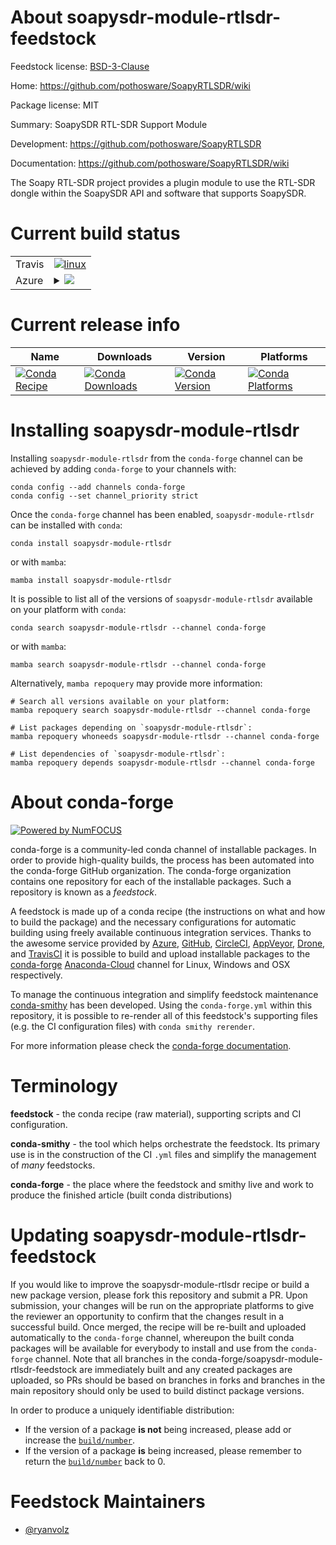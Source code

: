 About soapysdr-module-rtlsdr-feedstock
======================================

Feedstock license: [BSD-3-Clause](https://github.com/conda-forge/soapysdr-module-rtlsdr-feedstock/blob/main/LICENSE.txt)

Home: https://github.com/pothosware/SoapyRTLSDR/wiki

Package license: MIT

Summary: SoapySDR RTL-SDR Support Module

Development: https://github.com/pothosware/SoapyRTLSDR

Documentation: https://github.com/pothosware/SoapyRTLSDR/wiki

The Soapy RTL-SDR project provides a plugin module to use the RTL-SDR dongle within
the SoapySDR API and software that supports SoapySDR.


Current build status
====================


<table><tr>
    <td>Travis</td>
    <td>
      <a href="https://app.travis-ci.com/conda-forge/soapysdr-module-rtlsdr-feedstock">
        <img alt="linux" src="https://img.shields.io/travis/com/conda-forge/soapysdr-module-rtlsdr-feedstock/main.svg?label=Linux">
      </a>
    </td>
  </tr>
    
  <tr>
    <td>Azure</td>
    <td>
      <details>
        <summary>
          <a href="https://dev.azure.com/conda-forge/feedstock-builds/_build/latest?definitionId=10027&branchName=main">
            <img src="https://dev.azure.com/conda-forge/feedstock-builds/_apis/build/status/soapysdr-module-rtlsdr-feedstock?branchName=main">
          </a>
        </summary>
        <table>
          <thead><tr><th>Variant</th><th>Status</th></tr></thead>
          <tbody><tr>
              <td>linux_64</td>
              <td>
                <a href="https://dev.azure.com/conda-forge/feedstock-builds/_build/latest?definitionId=10027&branchName=main">
                  <img src="https://dev.azure.com/conda-forge/feedstock-builds/_apis/build/status/soapysdr-module-rtlsdr-feedstock?branchName=main&jobName=linux&configuration=linux%20linux_64_" alt="variant">
                </a>
              </td>
            </tr><tr>
              <td>linux_aarch64</td>
              <td>
                <a href="https://dev.azure.com/conda-forge/feedstock-builds/_build/latest?definitionId=10027&branchName=main">
                  <img src="https://dev.azure.com/conda-forge/feedstock-builds/_apis/build/status/soapysdr-module-rtlsdr-feedstock?branchName=main&jobName=linux&configuration=linux%20linux_aarch64_" alt="variant">
                </a>
              </td>
            </tr><tr>
              <td>linux_ppc64le</td>
              <td>
                <a href="https://dev.azure.com/conda-forge/feedstock-builds/_build/latest?definitionId=10027&branchName=main">
                  <img src="https://dev.azure.com/conda-forge/feedstock-builds/_apis/build/status/soapysdr-module-rtlsdr-feedstock?branchName=main&jobName=linux&configuration=linux%20linux_ppc64le_" alt="variant">
                </a>
              </td>
            </tr><tr>
              <td>osx_64</td>
              <td>
                <a href="https://dev.azure.com/conda-forge/feedstock-builds/_build/latest?definitionId=10027&branchName=main">
                  <img src="https://dev.azure.com/conda-forge/feedstock-builds/_apis/build/status/soapysdr-module-rtlsdr-feedstock?branchName=main&jobName=osx&configuration=osx%20osx_64_" alt="variant">
                </a>
              </td>
            </tr><tr>
              <td>osx_arm64</td>
              <td>
                <a href="https://dev.azure.com/conda-forge/feedstock-builds/_build/latest?definitionId=10027&branchName=main">
                  <img src="https://dev.azure.com/conda-forge/feedstock-builds/_apis/build/status/soapysdr-module-rtlsdr-feedstock?branchName=main&jobName=osx&configuration=osx%20osx_arm64_" alt="variant">
                </a>
              </td>
            </tr><tr>
              <td>win_64</td>
              <td>
                <a href="https://dev.azure.com/conda-forge/feedstock-builds/_build/latest?definitionId=10027&branchName=main">
                  <img src="https://dev.azure.com/conda-forge/feedstock-builds/_apis/build/status/soapysdr-module-rtlsdr-feedstock?branchName=main&jobName=win&configuration=win%20win_64_" alt="variant">
                </a>
              </td>
            </tr>
          </tbody>
        </table>
      </details>
    </td>
  </tr>
</table>

Current release info
====================

| Name | Downloads | Version | Platforms |
| --- | --- | --- | --- |
| [![Conda Recipe](https://img.shields.io/badge/recipe-soapysdr--module--rtlsdr-green.svg)](https://anaconda.org/conda-forge/soapysdr-module-rtlsdr) | [![Conda Downloads](https://img.shields.io/conda/dn/conda-forge/soapysdr-module-rtlsdr.svg)](https://anaconda.org/conda-forge/soapysdr-module-rtlsdr) | [![Conda Version](https://img.shields.io/conda/vn/conda-forge/soapysdr-module-rtlsdr.svg)](https://anaconda.org/conda-forge/soapysdr-module-rtlsdr) | [![Conda Platforms](https://img.shields.io/conda/pn/conda-forge/soapysdr-module-rtlsdr.svg)](https://anaconda.org/conda-forge/soapysdr-module-rtlsdr) |

Installing soapysdr-module-rtlsdr
=================================

Installing `soapysdr-module-rtlsdr` from the `conda-forge` channel can be achieved by adding `conda-forge` to your channels with:

```
conda config --add channels conda-forge
conda config --set channel_priority strict
```

Once the `conda-forge` channel has been enabled, `soapysdr-module-rtlsdr` can be installed with `conda`:

```
conda install soapysdr-module-rtlsdr
```

or with `mamba`:

```
mamba install soapysdr-module-rtlsdr
```

It is possible to list all of the versions of `soapysdr-module-rtlsdr` available on your platform with `conda`:

```
conda search soapysdr-module-rtlsdr --channel conda-forge
```

or with `mamba`:

```
mamba search soapysdr-module-rtlsdr --channel conda-forge
```

Alternatively, `mamba repoquery` may provide more information:

```
# Search all versions available on your platform:
mamba repoquery search soapysdr-module-rtlsdr --channel conda-forge

# List packages depending on `soapysdr-module-rtlsdr`:
mamba repoquery whoneeds soapysdr-module-rtlsdr --channel conda-forge

# List dependencies of `soapysdr-module-rtlsdr`:
mamba repoquery depends soapysdr-module-rtlsdr --channel conda-forge
```


About conda-forge
=================

[![Powered by
NumFOCUS](https://img.shields.io/badge/powered%20by-NumFOCUS-orange.svg?style=flat&colorA=E1523D&colorB=007D8A)](https://numfocus.org)

conda-forge is a community-led conda channel of installable packages.
In order to provide high-quality builds, the process has been automated into the
conda-forge GitHub organization. The conda-forge organization contains one repository
for each of the installable packages. Such a repository is known as a *feedstock*.

A feedstock is made up of a conda recipe (the instructions on what and how to build
the package) and the necessary configurations for automatic building using freely
available continuous integration services. Thanks to the awesome service provided by
[Azure](https://azure.microsoft.com/en-us/services/devops/), [GitHub](https://github.com/),
[CircleCI](https://circleci.com/), [AppVeyor](https://www.appveyor.com/),
[Drone](https://cloud.drone.io/welcome), and [TravisCI](https://travis-ci.com/)
it is possible to build and upload installable packages to the
[conda-forge](https://anaconda.org/conda-forge) [Anaconda-Cloud](https://anaconda.org/)
channel for Linux, Windows and OSX respectively.

To manage the continuous integration and simplify feedstock maintenance
[conda-smithy](https://github.com/conda-forge/conda-smithy) has been developed.
Using the ``conda-forge.yml`` within this repository, it is possible to re-render all of
this feedstock's supporting files (e.g. the CI configuration files) with ``conda smithy rerender``.

For more information please check the [conda-forge documentation](https://conda-forge.org/docs/).

Terminology
===========

**feedstock** - the conda recipe (raw material), supporting scripts and CI configuration.

**conda-smithy** - the tool which helps orchestrate the feedstock.
                   Its primary use is in the construction of the CI ``.yml`` files
                   and simplify the management of *many* feedstocks.

**conda-forge** - the place where the feedstock and smithy live and work to
                  produce the finished article (built conda distributions)


Updating soapysdr-module-rtlsdr-feedstock
=========================================

If you would like to improve the soapysdr-module-rtlsdr recipe or build a new
package version, please fork this repository and submit a PR. Upon submission,
your changes will be run on the appropriate platforms to give the reviewer an
opportunity to confirm that the changes result in a successful build. Once
merged, the recipe will be re-built and uploaded automatically to the
`conda-forge` channel, whereupon the built conda packages will be available for
everybody to install and use from the `conda-forge` channel.
Note that all branches in the conda-forge/soapysdr-module-rtlsdr-feedstock are
immediately built and any created packages are uploaded, so PRs should be based
on branches in forks and branches in the main repository should only be used to
build distinct package versions.

In order to produce a uniquely identifiable distribution:
 * If the version of a package **is not** being increased, please add or increase
   the [``build/number``](https://docs.conda.io/projects/conda-build/en/latest/resources/define-metadata.html#build-number-and-string).
 * If the version of a package **is** being increased, please remember to return
   the [``build/number``](https://docs.conda.io/projects/conda-build/en/latest/resources/define-metadata.html#build-number-and-string)
   back to 0.

Feedstock Maintainers
=====================

* [@ryanvolz](https://github.com/ryanvolz/)

